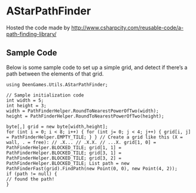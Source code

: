 # AStarPathFinder
Hosted the code made by http://www.csharpcity.com/reusable-code/a-path-finding-library/

## Sample Code

Below is some sample code to set up a simple grid, and detect if there’s a path between the elements of that grid.

```
using DeenGames.Utils.AStarPathFinder;

// Sample initialization code
int width = 5;
int height = 3;
width = PathFinderHelper.RoundToNearestPowerOfTwo(width);
height = PathFinderHelper.RoundToNearestPowerOfTwo(height);

byte[,] grid = new byte[width,height];
for (int i = 0; i < 8; i++) { for (int j= 0; j < 4; j++) { grid[i, j] = PathFinderHelper.EMPTY_TILE; } } // Create a grid like this (X = wall, . = free): // .X... // .X.X. // ...X. grid[1, 0] = PathFinderHelper.BLOCKED_TILE; grid[1, 1] = PathFinderHelper.BLOCKED_TILE; grid[3, 1] = PathFinderHelper.BLOCKED_TILE; grid[3, 2] = PathFinderHelper.BLOCKED_TILE; List path = new PathFinderFast(grid).FindPath(new Point(0, 0), new Point(4, 2));
if (path != null) {
// found the path!
}
```

